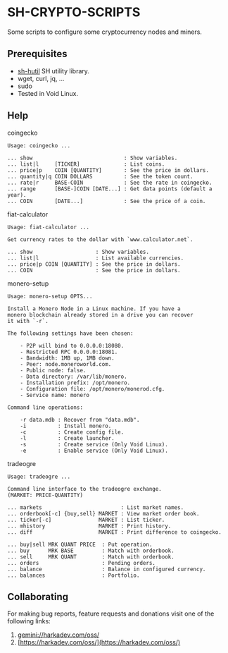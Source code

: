# SH-CRYPTO-SCRIPTS

Some scripts to configure some cryptocurrency nodes and miners.

## Prerequisites

- [sh-hutil](https://github.com/harkaitz/sh-hutil) SH utility library.
- wget, curl, jq, ...
- sudo
- Tested in Void Linux.

## Help

coingecko

    Usage: coingecko ...
    
    ... show                             : Show variables.
    ... list|l     [TICKER]              : List coins.
    ... price|p    COIN [QUANTITY]       : See the price in dollars.
    ... quantity|q COIN DOLLARS          : See the token count.
    ... rate|r     BASE-COIN             : See the rate in coingecko.
    ... range      [BASE-]COIN [DATE...] : Get data points (default a year).
    ... COIN       [DATE...]             : See the price of a coin.

fiat-calculator

    Usage: fiat-calculator ...
    
    Get currency rates to the dollar with `www.calculator.net`.
    
    ... show                    : Show variables.
    ... list|l                  : List available currencies.
    ... price|p COIN [QUANTITY] : See the price in dollars.
    ... COIN                    : See the price in dollars.

monero-setup

    Usage: monero-setup OPTS...
    
    Install a Monero Node in a Linux machine. If you have a
    monero blockchain already stored in a drive you can recover
    it with `-r`.
    
    The following settings have been chosen:
    
        - P2P will bind to 0.0.0.0:18080. 
        - Restricted RPC 0.0.0.0:18081.
        - Bandwidth: 1MB up, 1MB down.
        - Peer: node.moneroworld.com.
        - Public node: false.
        - Data directory: /var/lib/monero.
        - Installation prefix: /opt/monero.
        - Configuration file: /opt/monero/monerod.cfg.
        - Service name: monero
    
    Command line operations:
    
        -r data.mdb : Recover from "data.mdb".
        -i          : Install monero.
        -c          : Create config file.
        -l          : Create launcher.
        -s          : Create service (Only Void Linux).
        -e          : Enable service (Only Void Linux).

tradeogre

    Usage: tradeogre ...
    
    Command line interface to the tradeogre exchange.
    (MARKET: PRICE-QUANTITY)
    
    ... markets                         : List market names.
    ... orderbook[-c] {buy,sell} MARKET : View market order book.
    ... ticker[-c]               MARKET : List ticker.
    ... mhistory                 MARKET : Print history.
    ... diff                     MARKET : Print difference to coingecko.
    
    ... buy|sell MRK QUANT PRICE  : Put operation.
    ... buy      MRK BASE         : Match with orderbook.
    ... sell     MRK QUANT        : Match with orderbook.
    ... orders                    : Pending orders.
    ... balance                   : Balance in configured currency.
    ... balances                  : Portfolio.

## Collaborating

For making bug reports, feature requests and donations visit
one of the following links:

1. [gemini://harkadev.com/oss/](gemini://harkadev.com/oss/)
2. [https://harkadev.com/oss/](https://harkadev.com/oss/)

